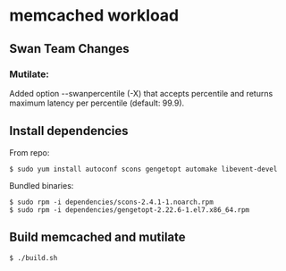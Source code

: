 # memcached workload

## Swan Team Changes

### Mutilate:
Added option --swanpercentile (-X) that accepts percentile and
returns maximum latency per percentile (default: 99.9).

## Install dependencies

From repo:

```
$ sudo yum install autoconf scons gengetopt automake libevent-devel
```

Bundled binaries:

```
$ sudo rpm -i dependencies/scons-2.4.1-1.noarch.rpm
$ sudo rpm -i dependencies/gengetopt-2.22.6-1.el7.x86_64.rpm
```

## Build memcached and mutilate

```
$ ./build.sh
```
